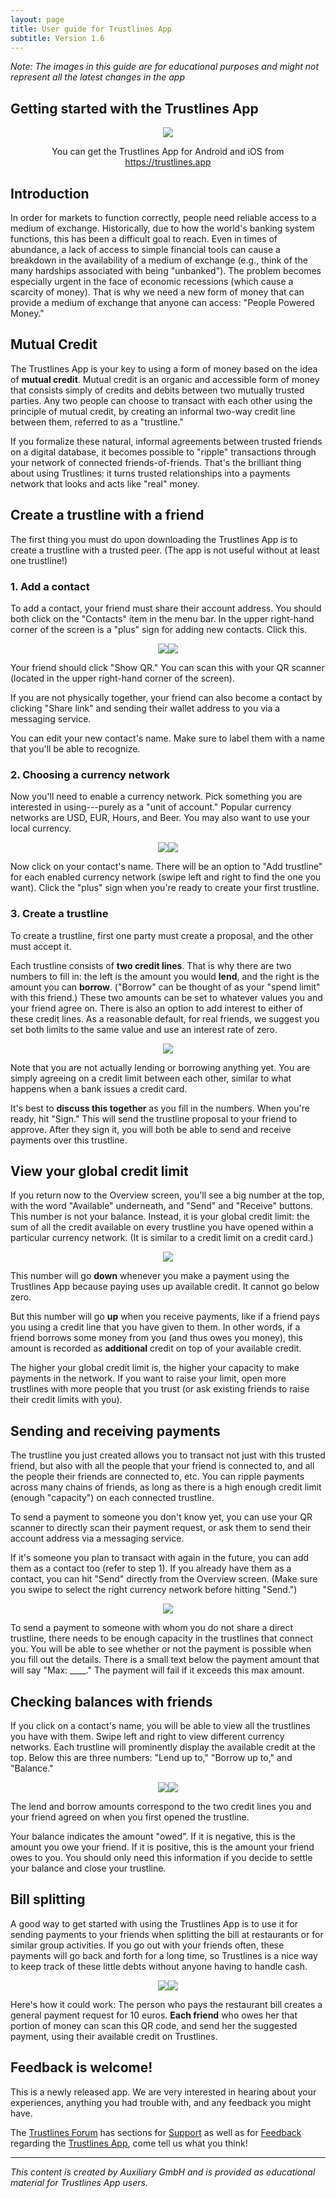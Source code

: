 ```yaml
---
layout: page
title: User guide for Trustlines App
subtitle: Version 1.6
---
```


_Note: The images in this guide are for educational purposes and might not represent all the latest changes in the app_

## Getting started with the Trustlines App

<center><img class="app_guide_headerimg" src="../../assets/images/app_user_guide/tl_app_header.png">

<p class="app_guide_dl">You can get the Trustlines App for Android and iOS from <a href="https://trustlines.app/" target="_blank">https://trustlines.app</a></p></center>

## Introduction

In order for markets to function correctly, people need reliable access to a medium of exchange. Historically, due to how the world's banking system functions, this has been a difficult goal to reach. Even in times of abundance, a lack of access to simple financial tools can cause a breakdown in the availability of a medium of exchange (e.g., think of the many hardships associated with being "unbanked"). The problem becomes especially urgent in the face of economic recessions (which cause a scarcity of money). That is why we need a new form of money that can provide a medium of exchange that anyone can access: "People Powered Money."

## Mutual Credit

The Trustlines App is your key to using a form of money based on the idea of __mutual credit__. Mutual credit is an organic and accessible form of money that consists simply of credits and debits between two mutually trusted parties. Any two people can choose to transact with each other using the principle of mutual credit, by creating an informal two-way credit line between them, referred to as a "trustline."

If you formalize these natural, informal agreements between trusted friends on a digital database, it becomes possible to "ripple" transactions through your network of connected friends-of-friends. That's the brilliant thing about using Trustlines: it turns trusted relationships into a payments network that looks and acts like "real" money.

## Create a trustline with a friend

The first thing you must do upon downloading the Trustlines App is to create a trustline with a trusted peer. (The app is not useful without at least one trustline!)

### 1. Add a contact

To add a contact, your friend must share their account address. You should both click on the "Contacts" item in the menu bar. In the upper right-hand corner of the screen is a "plus" sign for adding new contacts. Click this.

<center><a href="../../assets/images/app_user_guide/v1.6/contacts.png"><img class="app_guide_img" src="../../assets/images/app_user_guide/v1.6/contacts.png"></a><a href="../../assets/images/app_user_guide/v1.6/add_contact.png"><img class="app_guide_img" src="../../assets/images/app_user_guide/v1.6/add_contact.png"></a></center>

Your friend should click "Show QR." You can scan this with your QR scanner (located in the upper right-hand corner of the screen).

If you are not physically together, your friend can also become a contact by clicking "Share link" and sending their wallet address to you via a messaging service.

You can edit your new contact's name. Make sure to label them with a name that you'll be able to recognize.

### 2. Choosing a currency network

Now you'll need to enable a currency network. Pick something you are interested in using---purely as a "unit of account." Popular currency networks are USD, EUR, Hours, and Beer. You may also want to use your local currency.

<center><a href="../../assets/images/app_user_guide/v1.6/currencies.png"><img class="app_guide_img" src="../../assets/images/app_user_guide/v1.6/currencies.png"></a><a href="../../assets/images/app_user_guide/v1.6/add_trustline.png"><img class="app_guide_img" src="../../assets/images/app_user_guide/v1.6/add_trustline.png"></a></center>

Now click on your contact's name. There will be an option to "Add trustline" for each enabled currency network (swipe left and right to find the one you want). Click the "plus" sign when you're ready to create your first trustline.

### 3. Create a trustline

To create a trustline, first one party must create a proposal, and the other must accept it.

Each trustline consists of **two credit lines**. That is why there are two numbers to fill in: the left is the amount you would **lend**, and the right is the amount you can **borrow**. ("Borrow" can be thought of as your "spend limit" with this friend.) These two amounts can be set to whatever values you and your friend agree on. There is also an option to add interest to either of these credit lines. As a reasonable default, for real friends, we suggest you set both limits to the same value and use an interest rate of zero.

<center><a href="../../assets/images/app_user_guide/v1.6/trustline_creation.png"><img class="app_guide_img" src="../../assets/images/app_user_guide/v1.6/trustline_creation.png"></a></center>

Note that you are not actually lending or borrowing anything yet. You are simply agreeing on a credit limit between each other, similar to what happens when a bank issues a credit card.

It's best to **discuss this together** as you fill in the numbers. When you're ready, hit "Sign." This will send the trustline proposal to your friend to approve. After they sign it, you will both be able to send and receive payments over this trustline.

## View your global credit limit

If you return now to the Overview screen, you'll see a big number at the top, with the word "Available" underneath, and "Send" and "Receive" buttons. This number is not your balance. Instead, it is your global credit limit: the sum of all the credit available on every trustline you have opened within a particular currency network. (It is similar to a credit limit on a credit card.)

<center><a href="../../assets/images/app_user_guide/v1.6/overview.png"><img class="app_guide_img" src="../../assets/images/app_user_guide/v1.6/overview.png"></a></center>

This number will go **down** whenever you make a payment using the Trustlines App because paying uses up available credit. It cannot go below zero.

But this number will go **up** when you receive payments, like if a friend pays you using a credit line that you have given to them. In other words, if a friend borrows some money from you (and thus owes you money), this amount is recorded as **additional** credit on top of your available credit.

The higher your global credit limit is, the higher your capacity to make payments in the network. If you want to raise your limit, open more trustlines with more people that you trust (or ask existing friends to raise their credit limits with you).

## Sending and receiving payments

The trustline you just created allows you to transact not just with this trusted friend, but also with all the people that your friend is connected to, and all the people their friends are connected to, etc. You can ripple payments across many chains of friends, as long as there is a high enough credit limit (enough "capacity") on each connected trustline.

To send a payment to someone you don't know yet, you can use your QR scanner to directly scan their payment request, or ask them to send their account address via a messaging service.

If it's someone you plan to transact with again in the future, you can add them as a contact too (refer to step 1). If you already have them as a contact, you can hit "Send" directly from the Overview screen. (Make sure you swipe to select the right currency network before hitting "Send.")

<center><a href="../../assets/images/app_user_guide/v1.6/send_payment.png"><img class="app_guide_img" src="../../assets/images/app_user_guide/v1.6/send_payment.png"></a></center>

To send a payment to someone with whom you do not share a direct trustline, there needs to be enough capacity in the trustlines that connect you. You will be able to see whether or not the payment is possible when you fill out the details. There is a small text below the payment amount that will say "Max: ____." The payment will fail if it exceeds this max amount.

## Checking balances with friends

If you click on a contact's name, you will be able to view all the trustlines you have with them. Swipe left and right to view different currency networks. Each trustline will prominently display the available credit at the top. Below this are three numbers: "Lend up to," "Borrow up to," and "Balance."

<center><a href="../../assets/images/app_user_guide/v1.6/trustline_view_eur.png"><img class="app_guide_img" src="../../assets/images/app_user_guide/v1.6/trustline_view_eur.png"></a><a href="../../assets/images/app_user_guide/v1.6/contact_view.png"><img class="app_guide_img" src="../../assets/images/app_user_guide/v1.6/contact_view.png"></a></center>

The lend and borrow amounts correspond to the two credit lines you and your friend agreed on when you first opened the trustline.

Your balance indicates the amount "owed". If it is negative, this is the amount you owe your friend. If it is positive, this is the amount your friend owes to you. You should only need this information if you decide to settle your balance and close your trustline.

## Bill splitting

A good way to get started with using the Trustlines App is to use it for sending payments to your friends when splitting the bill at restaurants or for similar group activities. If you go out with your friends often, these payments will go back and forth for a long time, so Trustlines is a nice way to keep track of these little debts without anyone having to handle cash.

<center><a href="../../assets/images/app_user_guide/v1.6/send_payment.png"><img class="app_guide_img" src="../../assets/images/app_user_guide/v1.6/send_payment.png"></a><a href="../../assets/images/app_user_guide/v1.6/receive_payment.png"><img class="app_guide_img" src="../../assets/images/app_user_guide/v1.6/receive_payment.png"></a></center>

Here's how it could work: The person who pays the restaurant bill creates a general payment request for 10 euros. **Each friend** who owes her that portion of money can scan this QR code, and send her the suggested payment, using their available credit on Trustlines.

## Feedback is welcome!

This is a newly released app. We are very interested in hearing about your experiences, anything you had trouble with, and any feedback you might have.

The [Trustlines Forum](https://forum.trustlines.network/) has sections for [Support](https://forum.trustlines.network/c/trustlines-app/app-support/16) as well as for [Feedback](https://forum.trustlines.network/c/trustlines-app/app-feedback/17) regarding the [Trustlines App](https://forum.trustlines.network/c/trustlines-app/15), come tell us what you think!

____

_This content is created by Auxiliary GmbH and is provided as educational material for Trustlines App users._

